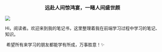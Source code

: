 <h3 align="center">远赴人间惊鸿宴，一睹人间盛世颜</h3>

<img src="https://xiaweixuan.github.io/MY/brillustration.jpg"/>



​		Hi，阅读者。欢迎来到我的笔记书，这里整理着我在前端学习过程中学习的笔记、知识。

​		希望所有来学习的朋友都能学有所成，万事胜意！:sparkles:

